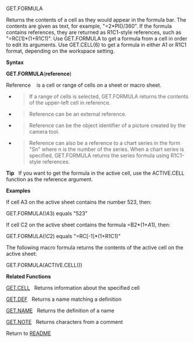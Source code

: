 GET.FORMULA

Returns the contents of a cell as they would appear in the formula bar.
The contents are given as text, for example, "=2\*PI()/360". If the
formula contains references, they are returned as R1C1-style references,
such as "=RC\[1\]\*(1+R1C1)". Use GET.FORMULA to get a formula from a
cell in order to edit its arguments. Use GET.CELL(6) to get a formula in
either A1 or R1C1 format, depending on the workspace setting.

**Syntax**

**GET.FORMULA**(**reference**)

Reference&nbsp;&nbsp;&nbsp;&nbsp;is a cell or range of cells on a sheet
or macro sheet.

  - > If a range of cells is selected, GET.FORMULA returns the contents
    > of the upper-left cell in reference.

  - > Reference can be an external reference.

  - > Reference can be the object identifier of a picture created by the
    > camera tool.

  - > Reference can also be a reference to a chart series in the form
    > "Sn" where n is the number of the series. When a chart series is
    > specified, GET.FORMULA returns the series formula using R1C1-style
    > references.

**Tip**&nbsp;&nbsp;&nbsp;If you want to get the formula in the active
cell, use the ACTIVE.CELL function as the reference argument.

**Examples**

If cell A3 on the active sheet contains the number 523, then:

GET.FORMULA(\!$A$3) equals "523"

If cell C2 on the active sheet contains the formula =B2\*(1+$A$1), then:

GET.FORMULA(\!$C$2) equals "=RC\[-1\]\*(1+R1C1)"

The following macro formula returns the contents of the active cell on
the active sheet:

GET.FORMULA(ACTIVE.CELL())

**Related Functions**

[GET.CELL](GET.CELL.md)&nbsp;&nbsp;&nbsp;Returns information about the specified cell

[GET.DEF](GET.DEF.md)&nbsp;&nbsp;&nbsp;Returns a name matching a definition

[GET.NAME](GET.NAME.md)&nbsp;&nbsp;&nbsp;Returns the definition of a name

[GET.NOTE](GET.NOTE.md)&nbsp;&nbsp;&nbsp;Returns characters from a comment



Return to [README](README.md)


